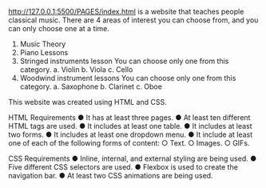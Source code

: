 http://127.0.0.1:5500/PAGES/index.html is a website that teaches people classical music.
There are 4 areas of interest you can choose from, and you can only choose one at a time. 
1. Music Theory
2. Piano Lessons
3. Stringed instruments lesson
   You can choose only one from this category.
   a. Violin
   b. Viola
   c. Cello
5. Woodwind instrument lessons
   You can choose only one from this category.
   a. Saxophone
   b. Clarinet
   c. Oboe
   
This website was created using HTML and CSS. 

HTML Requirements
● It has at least three pages.
● At least ten different HTML tags are used.
● It includes at least one table.
● It includes at least two forms.
● It includes at least one dropdown menu.
● It include at least one of each of the following forms of content:
○ Text.
○ Images.
○ GIFs.

CSS Requirements
● Inline, internal, and external styling are being used.
● Five different CSS selectors are used.
● Flexbox is used to create the navigation bar.
● At least two CSS animations are being used.
